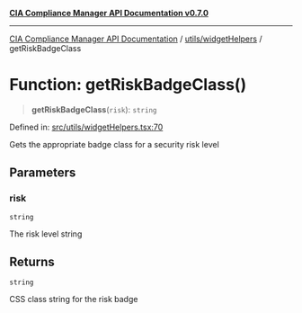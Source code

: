 [**CIA Compliance Manager API Documentation v0.7.0**](../../../README.md)

***

[CIA Compliance Manager API Documentation](../../../modules.md) / [utils/widgetHelpers](../README.md) / getRiskBadgeClass

# Function: getRiskBadgeClass()

> **getRiskBadgeClass**(`risk`): `string`

Defined in: [src/utils/widgetHelpers.tsx:70](https://github.com/Hack23/cia-compliance-manager/blob/a904e43458f81faf7066f9da9fc149cc9f6e236d/src/utils/widgetHelpers.tsx#L70)

Gets the appropriate badge class for a security risk level

## Parameters

### risk

`string`

The risk level string

## Returns

`string`

CSS class string for the risk badge
